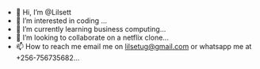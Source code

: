 - 👋 Hi, I’m @Lilsett
- 👀 I’m interested in coding ...
- 🌱 I’m currently learning business computing...
- 💞️ I’m looking to collaborate on a netflix clone...
- 📫 How to reach me email me on lilsetug@gmail.com or whatsapp me at +256-756735682...

<!---
Lilsett/Lilsett is a ✨ special ✨ repository because its `README.md` (this file) appears on your GitHub profile.
You can click the Preview link to take a look at your changes.
--->
